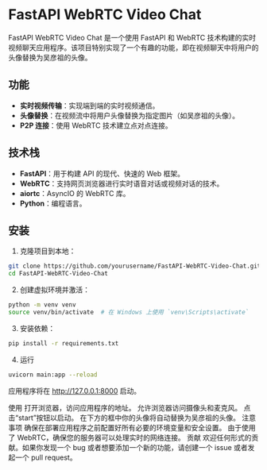 # FastAPI WebRTC Video Chat

FastAPI WebRTC Video Chat 是一个使用 FastAPI 和 WebRTC 技术构建的实时视频聊天应用程序。该项目特别实现了一个有趣的功能，即在视频聊天中将用户的头像替换为吴彦祖的头像。

## 功能

- **实时视频传输**：实现端到端的实时视频通信。
- **头像替换**：在视频流中将用户头像替换为指定图片（如吴彦祖的头像）。
- **P2P 连接**：使用 WebRTC 技术建立点对点连接。

## 技术栈

- **FastAPI**：用于构建 API 的现代、快速的 Web 框架。
- **WebRTC**：支持网页浏览器进行实时语音对话或视频对话的技术。
- **aiortc**：AsyncIO 的 WebRTC 库。
- **Python**：编程语言。

## 安装

1. 克隆项目到本地：

```bash
git clone https://github.com/yourusername/FastAPI-WebRTC-Video-Chat.git
cd FastAPI-WebRTC-Video-Chat
````

2. 创建虚拟环境并激活：

```bash
python -m venv venv
source venv/bin/activate  # 在 Windows 上使用 `venv\Scripts\activate`
```

3. 安装依赖：

```bash
pip install -r requirements.txt
```

4. 运行

```bash
uvicorn main:app --reload
```
应用程序将在 http://127.0.0.1:8000 启动。

使用
打开浏览器，访问应用程序的地址。
允许浏览器访问摄像头和麦克风。
点击“start”按钮以启动。
在下方的框中你的头像将自动替换为吴彦祖的头像。
注意事项
确保在部署应用程序之前配置好所有必要的环境变量和安全设置。
由于使用了 WebRTC，确保您的服务器可以处理实时的网络连接。
贡献
欢迎任何形式的贡献。如果你发现一个 bug 或者想要添加一个新的功能，请创建一个 issue 或者发起一个 pull request。